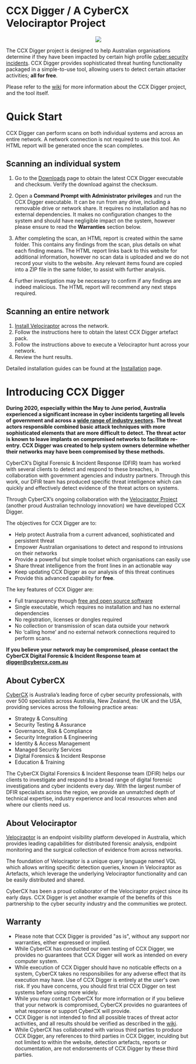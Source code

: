 # CCX Digger / A CyberCX Velociraptor Project

<div align="center">
    <img src="https://camo.githubusercontent.com/72b54ccf6ce09bbf05d92ff18bbd0fae41f51561/68747470733a2f2f6d656469612d657870312e6c6963646e2e636f6d2f646d732f696d6167652f433536304241514734687335786e6a43326f672f636f6d70616e792d6c6f676f5f3230305f3230302f303f653d3231353930323434303026763d6265746126743d6c794954454e66557876773235565967596b363676384d53346b364c784e6561414c79454462314647704d"></img>
</div>

The CCX Digger project is designed to help Australian organisations determine if they have been impacted by certain high profile [cyber security incidents](https://www.pm.gov.au/media/statement-malicious-cyber-activity-against-australian-networks). CCX Digger provides sophisticated threat hunting functionality packaged in a simple-to-use tool, allowing users to detect certain attacker activities; **all for free**.

Please refer to the [wiki](https://github.com/CCXLabs/CCXDigger/wiki) for more information about the CCX Digger project, and the tool itself.

# Quick Start

CCX Digger can perform scans on both individual systems and across an entire network. A network connection is not required to use this tool. An HTML report will be generated once the scan completes.

## Scanning an individual system

1. Go to the [Downloads](https://github.com/CCXLabs/CCXDigger/wiki/Downloads) page to obtain the latest CCX Digger executable and checksum. Verify the download against the checksum. 

2. Open a **Command Prompt with Administrator privileges** and run the CCX Digger executable. It can be run from any drive, including a removable drive or network share. It requires no installation and has no external dependencies. It makes no configuration changes to the system and should have negligible impact on the system, however please ensure to read the **Warranties** section below.

3. After completing the scan, an HTML report is created within the same folder. This contains any findings from the scan, plus details on what each finding means. The HTML report links back to this website for additional information, however no scan data is uploaded and we do not record your visits to the website. Any relevant items found are copied into a ZIP file in the same folder, to assist with further analysis.

3. Further investigation may be necessary to confirm if any findings are indeed malicious. The HTML report will recommend any next steps required.

## Scanning an entire network

1. [Install Velociraptor](https://www.velocidex.com/docs/getting-started/) across the network.  
2. Follow the instructions here to obtain the latest CCX Digger artefact pack.
3. Follow the instructions above to execute a Velociraptor hunt across your network.
4. Review the hunt results.

Detailed installation guides can be found at the [Installation](https://github.com/CCXLabs/CCXDigger/wiki/Installation) page.

# Introducing CCX Digger

**During 2020, especially within the May to June period, Australia experienced a significant increase in cyber incidents targeting all levels of government and across a [wide range of industry sectors](https://www.pm.gov.au/media/statement-malicious-cyber-activity-against-australian-networks). The threat actors responsible combined basic attack techniques with more sophisticated elements that are more difficult to detect. The threat actor is known to leave implants on compromised networks to facilitate re-entry. CCX Digger was created to help system owners determine whether their networks may have been compromised by these methods.**

CyberCX’s Digital Forensic & Incident Response (DFIR) team has worked with several clients to detect and respond to these breaches, in collaboration with government agencies and industry partners. Through this work, our DFIR team has produced specific threat intelligence which can quickly and effectively detect evidence of the threat actors on systems.

Through CyberCX’s ongoing collaboration with the [Velociraptor Project](www.velocidex.com) (another proud Australian technology innovation) we have developed CCX Digger.

The objectives for CCX Digger are to:
* Help protect Australia from a current advanced, sophisticated and persistent threat
* Empower Australian organisations to detect and respond to intrusions on their networks
* Provide a powerful but simple toolset which organisations can easily use
* Share threat intelligence from the front lines in an actionable way
* Keep updating CCX Digger as our analysis of this threat continues
* Provide this advanced capability for **free**.

The key features of CCX Digger are:
* Full transparency through [free and open source software](https://www.velocidex.com/about/license/)
* Single executable, which requires no installation and has no external dependencies 
* No registration, licenses or dongles required
* No collection or transmission of scan data outside your network
* No ‘calling home’ and no external network connections required to perform scans.

**If you believe your network may be compromised, please contact the CyberCX Digital Forensic & Incident Response team at digger@cybercx.com.au**

## About CyberCX
[CyberCX](https://www.cybercx.com.au) is Australia’s leading force of cyber security professionals, with over 500 specialists across Australia, New Zealand, the UK and the USA, providing services across the following practice areas:

* Strategy & Consulting
* Security Testing & Assurance
* Governance, Risk & Compliance
* Security Integration & Engineering
* Identity & Access Management
* Managed Security Services
* Digital Forensics & Incident Response
* Education & Training

The CyberCX Digital Forensics & Incident Response team (DFIR) helps our clients to investigate and respond to a broad range of digital forensic investigations and cyber incidents every day. With the largest number of DFIR specialists across the region, we provide an unmatched depth of technical expertise, industry experience and local resources when and where our clients need us.

## About Velociraptor 

[Velociraptor](https://www.velocidex.com) is an endpoint visibility platform developed in Australia, which provides leading capabilities for distributed forensic analysis, endpoint monitoring and the surgical collection of evidence from across networks.  

The foundation of Velociraptor is a unique query language named VQL which allows writing specific detection queries, known in Velociraptor as Artefacts, which leverage the underlying Velociraptor functionality and can be easily distributed and shared.

CyberCX has been a proud collaborator of the Velociraptor project since its early days. CCX Digger is yet another example of the benefits of this partnership to the cyber security industry and the communities we protect.

## Warranty

* Please note that CCX Digger is provided "as is", without any support nor warranties, either expressed or implied.
* While CyberCX has conducted our own testing of CCX Digger, we provides no guarantees that CCX Digger will work as intended on every computer system.
* While execution of CCX Digger should have no noticable effects on a system, CyberCX takes no responsibilies for any adverse effect that its execution may have. Use of CCX Digger is entirely at the user's own risk. If you have concerns, you should first trial CCX Digger on test systems before using more widely.
* While you may contact CyberCX for more information or if you believe that your network is compromised, CyberCX provides no guarantees of what response or support CyberCX will provide.
* CCX Digger is not intended to find all possible traces of threat actor activities, and all results should be verified as described in the [wiki](https://github.com/CCXLabs/CCXDigger/wiki).
* While CyberCX has collaborated with various third parties to produce CCX Digger, any references to third parties in CCX Digger, inculding but not limited to within the website, detection artefacts, reports or documentation, are not endorsements of CCX Digger by these third parties.
